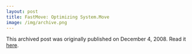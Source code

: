 ```yaml
---
layout: post
title: FastMove: Optimizing System.Move
image: /img/archive.png
---
```

This archived post was originally published on December 4, 2008. Read it [here](/alex.ciobanu.org/indexba52.html).
